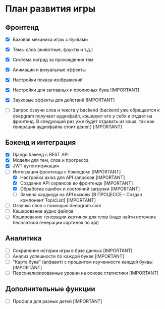 # План развития игры

## Фронтенд
- [x] Базовая механика игры с буквами
- [x] Темы слов (животные, фрукты и т.д.)
- [x] Система наград за прохождение тем
- [x] Анимации и визуальные эффекты
- [x] Настройки показа изображений
- [x] Настройки для заглавных и прописных букв [IMPORTANT]
- [x] Звуковые эффекты для действий [IMPORTANT]
- [ ] Запрос озвучи слов и текста у backend (backend уже обращается к deepgram получает аудиофайл, кэширует его у себя и отдает на фронтенд. В следующий раз уже будет отдавать из кэша, так как генерация аудиофайла стоит денег.) [IMPORTANT]


## Бэкенд и интеграция
- [x] Django бэкенд с REST API
- [x] Модели для тем, слов и прогресса
- [x] JWT аутентификация
- [ ] Интеграция фронтенда с бэкендом: [IMPORTANT]
  - [x] Настройка axios для API запросов [IMPORTANT]
  - [x] Создание API сервисов во фронтенде [IMPORTANT]
  - [x] Обработка ошибок и состояний загрузки [IMPORTANT]
  - [ ] Замена хардкода на API вызовы [В ПРОЦЕССЕ - Создан компонент TopicList] [IMPORTANT]
- [ ] Озвучка слов с помощью deepgram.com
- [ ] Кэширование аудио файлов
- [ ] Кэширование генерации картинок для слов (надо найти источник бесплатной генерации картинок по api)

## Аналитика
- [ ] Сохранение истории игры в базе данных [IMPORTANT]
- [ ] Анализ успешности по каждой букве [IMPORTANT]
- [ ] "Карта букв" (алфавит) с процентом изученности каждой буквы [IMPORTANT]
- [ ] Персонализированные уровни на основе статистики [IMPORTANT]

## Дополнительные функции
- [ ] Профили для разных детей [IMPORTANT]
